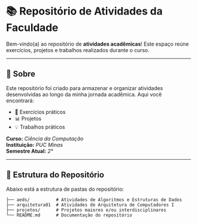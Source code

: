 # 📚 Repositório de Atividades da Faculdade

Bem-vindo(a) ao repositório de **atividades acadêmicas**! Este espaço reúne exercícios, projetos e trabalhos realizados durante o curso.

---

## 🏫 Sobre
Este repositório foi criado para armazenar e organizar atividades desenvolvidas ao longo da minha jornada acadêmica. Aqui você encontrará:
- 📝 Exercícios práticos
- 📊 Projetos
- 💡 Trabalhos práticos

**Curso:** *Ciência da Computação*  
**Instituição:** *PUC Minas*  
**Semestre Atual:** *2°*  

---

## 📁 Estrutura do Repositório

Abaixo está a estrutura de pastas do repositório:

```plaintext
├── aeds/          # Atividades de Algoritmos e Estruturas de Dados
├── arquitetura01  # Atividades de Arquitetura de Computadores I
├── projetos/      # Projetos maiores e/ou interdisciplinares
└── README.md      # Documentação do repositório
